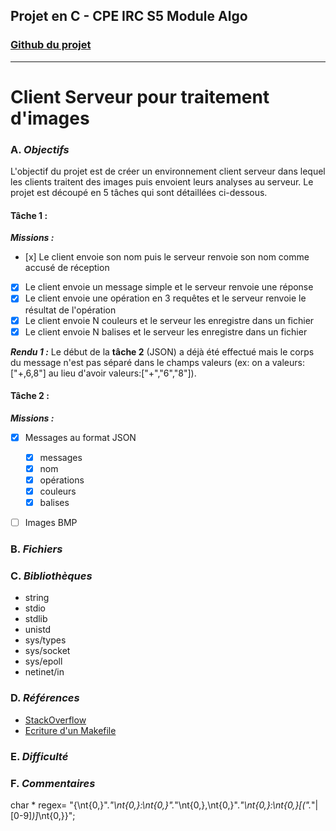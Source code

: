 ## Projet en C - CPE IRC S5 Module Algo

### [Github du projet](https://github.com/eloibrd/IRC-S5-Client-Serveur)

---

# Client Serveur pour traitement d'images

### A. _Objectifs_

L'objectif du projet est de créer un environnement client serveur dans lequel les clients traitent des images puis envoient leurs analyses au serveur. Le projet est découpé en 5 tâches qui sont détaillées ci-dessous.

#### Tâche 1 :

**_Missions :_**

-   [x] Le client envoie son nom puis le serveur renvoie son nom comme accusé de réception
-   [x] Le client envoie un message simple et le serveur renvoie une réponse
-   [x] Le client envoie une opération en 3 requêtes et le serveur renvoie le résultat de l'opération
-   [x] Le client envoie N couleurs et le serveur les enregistre dans un fichier
-   [x] Le client envoie N balises et le serveur les enregistre dans un fichier

**_Rendu 1 :_** Le début de la **tâche 2** (JSON) a déjà été effectué mais le corps du message n'est pas séparé dans le champs valeurs (ex: on a valeurs:["+,6,8"] au lieu d'avoir valeurs:["+","6","8"]).

#### Tâche 2 :

**_Missions :_**

-   [x] Messages au format JSON

    -   [x] messages
    -   [x] nom
    -   [x] opérations
    -   [x] couleurs
    -   [x] balises

-   [ ] Images BMP

### B. _Fichiers_

### C. _Bibliothèques_

-   string
-   stdio
-   stdlib
-   unistd
-   sys/types
-   sys/socket
-   sys/epoll
-   netinet/in

### D. _Références_

-   [StackOverflow](https://stackoverflow.com/)
-   [Ecriture d'un Makefile](https://ensiwiki.ensimag.fr/images/e/eb/Makefile.pdf)

### E. _Difficulté_

### F. _Commentaires_
char * regex= "{\nt{0,}\".*\"\nt{0,}:\nt{0,}\".*\"\nt{0,},\nt{0,}\".*\"\nt{0,}:\nt{0,}[(\".*\"|[0-9]*)]*\nt{0,}}";
